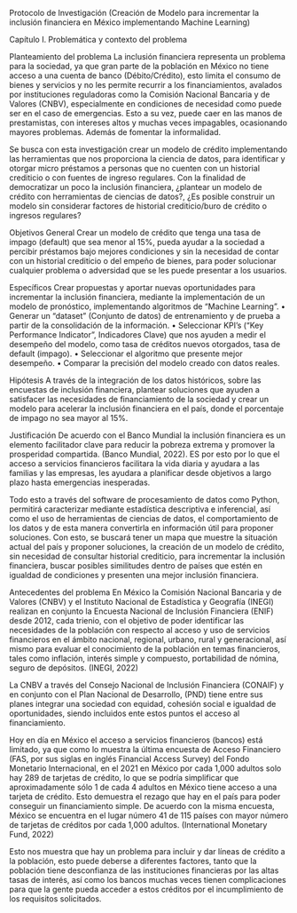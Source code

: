 Protocolo de Investigación (Creación de Modelo para incrementar la inclusión financiera en México implementando Machine Learning)

Capítulo I. Problemática y contexto del problema

Planteamiento del problema
La inclusión financiera representa un problema para la sociedad, ya que gran parte de la población en México no tiene acceso a una cuenta de banco (Débito/Crédito), esto limita el consumo de bienes y servicios y no les permite recurrir a los financiamientos, avalados por instituciones reguladoras como la Comisión Nacional Bancaria y de Valores (CNBV), especialmente en condiciones de necesidad como puede ser en el caso de emergencias. Esto a su vez, puede caer en las manos de prestamistas, con intereses altos y muchas veces impagables, ocasionando mayores problemas. Además de fomentar la informalidad.

Se busca con esta investigación crear un modelo de crédito implementando las herramientas que nos proporciona la ciencia de datos, para identificar y otorgar micro préstamos a personas que no cuenten con un historial crediticio o con fuentes de ingreso regulares. Con la finalidad de democratizar un poco la inclusión financiera, ¿plantear un modelo de crédito con herramientas de ciencias de datos?, ¿Es posible construir un modelo sin considerar factores de historial crediticio/buro de crédito o ingresos regulares?

Objetivos
General
	Crear un modelo de crédito que tenga una tasa de impago (default) que sea menor al 15%, pueda ayudar a la sociedad a percibir préstamos bajo mejores condiciones y sin la necesidad de contar con un historial crediticio o del empeño de bienes, para poder solucionar cualquier problema o adversidad que se les puede presentar a los usuarios.



Específicos
Crear propuestas y aportar nuevas oportunidades para incrementar la inclusión financiera, mediante la implementación de un modelo de pronóstico, implementando algoritmos de “Machine Learning”.
•	Generar un “dataset” (Conjunto de datos) de entrenamiento y de prueba a partir de la consolidación de la información.
•	Seleccionar KPI’s (“Key Performance Indicator”, Indicadores Clave) que nos ayuden a medir el desempeño del modelo, como tasa de créditos nuevos otorgados, tasa de default (impago).
•	Seleccionar el algoritmo que presente mejor desempeño.
•	Comparar la precisión del modelo creado con datos reales.

Hipótesis
A través de la integración de los datos históricos, sobre las encuestas de inclusión financiera, plantear soluciones que ayuden a satisfacer las necesidades de financiamiento de la sociedad y crear un modelo para acelerar la inclusión financiera en el país, donde el porcentaje de impago no sea mayor al 15%.

Justificación
De acuerdo con el Banco Mundial la inclusión financiera es un elemento facilitador clave para reducir la pobreza extrema y promover la prosperidad compartida. (Banco Mundial, 2022). ES por esto por lo que el acceso a servicios financieros facilitara la vida diaria y ayudara a las familias y las empresas, les ayudara a planificar desde objetivos a largo plazo hasta emergencias inesperadas. 

Todo esto a través del software de procesamiento de datos como Python, permitirá caracterizar mediante estadística descriptiva e inferencial, así como el uso de herramientas de ciencias de datos, el comportamiento de los datos y de esta manera convertirla en información útil para proponer soluciones. Con esto, se buscará tener un mapa que muestre la situación actual del país y proponer soluciones, la creación de un modelo de crédito, sin necesidad de consultar historial crediticio, para incrementar la inclusión financiera, buscar posibles similitudes dentro de países que estén en igualdad de condiciones y presenten una mejor inclusión financiera.

Antecedentes del problema
En México la Comisión Nacional Bancaria y de Valores (CNBV) y el Instituto Nacional de Estadística y Geografía (INEGI) realizan en conjunto la Encuesta Nacional de Inclusión Financiera (ENIF) desde 2012, cada trienio, con el objetivo de poder identificar las necesidades de la población con respecto al acceso y uso de servicios financieros en el ámbito nacional, regional, urbano, rural y generacional, así mismo para evaluar el conocimiento de la población en temas financieros, tales como inflación, interés simple y compuesto, portabilidad de nómina, seguro de depósitos. (INEGI, 2022)

La CNBV a través del Consejo Nacional de Inclusión Financiera (CONAIF) y en conjunto con el Plan Nacional de Desarrollo, (PND) tiene entre sus planes integrar una sociedad con equidad, cohesión social e igualdad de oportunidades, siendo incluidos ente estos puntos el acceso al financiamiento.


Hoy en día en México el acceso a servicios financieros (bancos) está limitado, ya que como lo muestra la última encuesta de Acceso Financiero (FAS, por sus siglas en inglés Financial Access Survey) del Fondo Monetario Internacional, en el 2021 en México por cada 1,000 adultos solo hay 289 de tarjetas de crédito, lo que se podría simplificar que aproximadamente sólo 1 de cada 4 adultos en México tiene acceso a una tarjeta de crédito. Esto demuestra el rezago que hay en el país para poder conseguir un financiamiento simple. De acuerdo con la misma encuesta, México se encuentra en el lugar número 41 de 115 países con mayor número de tarjetas de créditos por cada 1,000 adultos. (International Monetary Fund, 2022)

 Esto nos muestra que hay un problema para incluir y dar líneas de crédito a la población, esto puede deberse a diferentes factores, tanto que la población tiene desconfianza de las instituciones financieras por las altas tasas de interés, así como los bancos muchas veces tienen complicaciones para que la gente pueda acceder a estos créditos por el incumplimiento de los requisitos solicitados.
